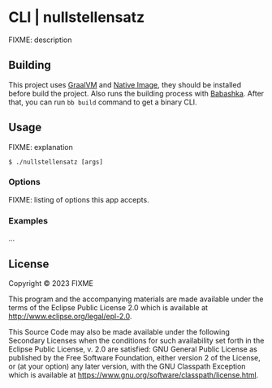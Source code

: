 # CLI | nullstellensatz

FIXME: description

## Building

This project uses [GraalVM](https://www.graalvm.org/latest/docs/getting-started/) and [Native Image](https://www.graalvm.org/22.0/reference-manual/native-image/#install-native-image), they should be installed before build the project. Also runs the building process with [Babashka](https://github.com/babashka/babashka). After that, you can run `bb build` command to get a binary CLI.

## Usage

FIXME: explanation

    $ ./nullstellensatz [args]

### Options

FIXME: listing of options this app accepts.

### Examples

...

## License

Copyright © 2023 FIXME

This program and the accompanying materials are made available under the
terms of the Eclipse Public License 2.0 which is available at
http://www.eclipse.org/legal/epl-2.0.

This Source Code may also be made available under the following Secondary
Licenses when the conditions for such availability set forth in the Eclipse
Public License, v. 2.0 are satisfied: GNU General Public License as published by
the Free Software Foundation, either version 2 of the License, or (at your
option) any later version, with the GNU Classpath Exception which is available
at https://www.gnu.org/software/classpath/license.html.
